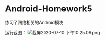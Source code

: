 # Android-Homework5

练习了网络相关的Android模块

运行截图：
![截屏2020-07-10 下午10.25.09.png](https://i.loli.net/2020/07/10/zoWOGPX3yDcl7YI.png)
